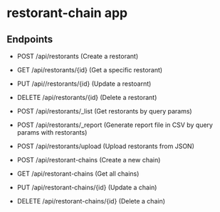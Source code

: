 # restorant-chain app



## Endpoints

- POST /api/restorants (Create a restorant)
- GET /api/restorants/{id} (Get a specific restorant)
- PUT /api//restorants/{id} (Update a restoarnt)
- DELETE /api/restorants/{id} (Delete a restorant)
- POST /api/restorants/_list (Get restorants by query params)
- POST /api/restorants/_report (Generate report file in CSV by query params with restorants)
- POST /api/restorants/upload (Upload restorants from JSON) 


- POST /api/restorant-chains (Create a new chain)
- GET /api/restorant-chains (Get all chains)
- PUT /api/restorant-chains/{id} (Update a chain)
- DELETE /api/restorant-chains/{id} (Delete a chain)

